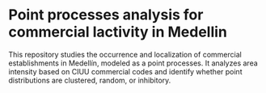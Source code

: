 # Point processes analysis for commercial lactivity in Medellin
This repository studies the occurrence and localization of commercial establishments in Medellín, modeled as a point processes. It analyzes area intensity based on CIUU commercial codes and identify whether point distributions are clustered, random, or inhibitory.
